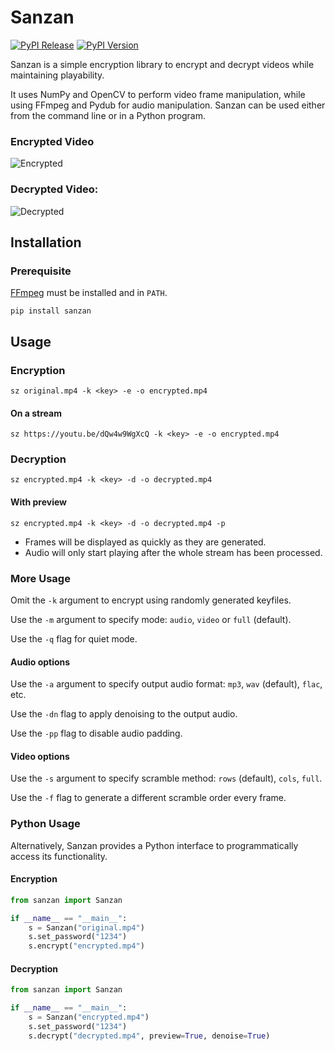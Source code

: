# Sanzan

[![PyPI Release](https://github.com/kokseen1/Sanzan/actions/workflows/release.yml/badge.svg)](https://github.com/kokseen1/Sanzan/actions/workflows/release.yml)
[![PyPI Version](https://img.shields.io/pypi/v/sanzan.svg)](https://pypi.python.org/pypi/sanzan/)

Sanzan is a simple encryption library to encrypt and decrypt videos while maintaining playability.

It uses NumPy and OpenCV to perform video frame manipulation, while using FFmpeg and Pydub for audio manipulation. Sanzan can be used either from the command line or in a Python program.

### Encrypted Video

![Encrypted](https://raw.githubusercontent.com/kokseen1/Sanzan/main/img/enc.gif?raw=True)

### Decrypted Video:

![Decrypted](https://raw.githubusercontent.com/kokseen1/Sanzan/main/img/dec.gif?raw=True)

## Installation

### Prerequisite

[FFmpeg](https://www.ffmpeg.org/download.html) must be installed and in `PATH`.

```shell
pip install sanzan
```

## Usage

### Encryption

```shell
sz original.mp4 -k <key> -e -o encrypted.mp4 
```

#### On a stream

```shell
sz https://youtu.be/dQw4w9WgXcQ -k <key> -e -o encrypted.mp4 
```

### Decryption

```shell
sz encrypted.mp4 -k <key> -d -o decrypted.mp4 
```

#### With preview

```shell
sz encrypted.mp4 -k <key> -d -o decrypted.mp4 -p
```

- Frames will be displayed as quickly as they are generated.
- Audio will only start playing after the whole stream has been processed.

### More Usage

Omit the `-k` argument to encrypt using randomly generated keyfiles.

Use the `-m` argument to specify mode: `audio`, `video` or `full` (default).

Use the `-q` flag for quiet mode.

#### Audio options

Use the `-a` argument to specify output audio format: `mp3`, `wav` (default), `flac`, etc.

Use the `-dn` flag to apply denoising to the output audio.

Use the `-pp` flag to disable audio padding.

#### Video options

Use the `-s` argument to specify scramble method: `rows` (default), `cols`, `full`.

Use the `-f` flag to generate a different scramble order every frame.

### Python Usage

Alternatively, Sanzan provides a Python interface to programmatically access its functionality.

#### Encryption

```python
from sanzan import Sanzan

if __name__ == "__main__":
    s = Sanzan("original.mp4")
    s.set_password("1234")
    s.encrypt("encrypted.mp4")
```

#### Decryption

```python
from sanzan import Sanzan

if __name__ == "__main__":
    s = Sanzan("encrypted.mp4")
    s.set_password("1234")
    s.decrypt("decrypted.mp4", preview=True, denoise=True)
```
